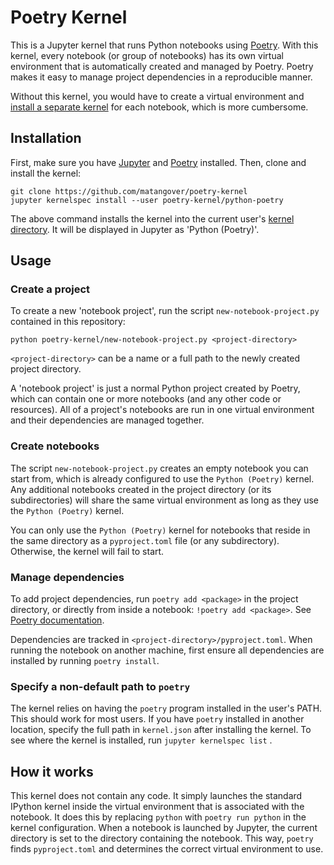 # Poetry Kernel

This is a Jupyter kernel that runs Python notebooks using [Poetry](https://python-poetry.org). With this kernel, every notebook (or group of notebooks) has its own virtual environment that is automatically created and managed by Poetry. Poetry makes it easy to manage project dependencies in a reproducible manner.

Without this kernel, you would have to create a virtual environment and [install a separate kernel](https://ipython.readthedocs.io/en/stable/install/kernel_install.html#kernels-for-different-environments) for each notebook, which is more cumbersome.

## Installation

First, make sure you have [Jupyter](https://jupyter.org/) and [Poetry](https://python-poetry.org) installed. Then, clone and install the kernel:

```shell
git clone https://github.com/matangover/poetry-kernel
jupyter kernelspec install --user poetry-kernel/python-poetry
```

The above command installs the kernel into the current user's [kernel directory](https://jupyter.readthedocs.io/en/latest/projects/jupyter-directories.html#data-files). It will be displayed in Jupyter as 'Python (Poetry)'.

## Usage

### Create a project

To create a new 'notebook project', run the script `new-notebook-project.py` contained in this repository:

```shell
python poetry-kernel/new-notebook-project.py <project-directory>
```
`<project-directory>` can be a name or a full path to the newly created project directory.

A 'notebook project' is just a normal Python project created by Poetry, which can contain one or more notebooks (and any other code or resources). All of a project's notebooks are run in one virtual environment and their dependencies are managed together.

### Create notebooks

The script `new-notebook-project.py` creates an empty notebook you can start from, which is already configured to use the `Python (Poetry)` kernel. Any additional notebooks created in the project directory (or its subdirectories) will share the same virtual environment as long as they use the `Python (Poetry)` kernel.

You can only use the `Python (Poetry)` kernel for notebooks that reside in the same directory as a `pyproject.toml` file (or any subdirectory). Otherwise, the kernel will fail to start.

### Manage dependencies

To add project dependencies, run `poetry add <package>` in the project directory, or directly from inside a notebook: `!poetry add <package>`. See [Poetry documentation](https://python-poetry.org/docs/cli/#add).

Dependencies are tracked in `<project-directory>/pyproject.toml`. When running the notebook on another machine, first ensure all dependencies are installed by running `poetry install`.

### Specify a non-default path to `poetry`

The kernel relies on having the `poetry` program installed in the user's PATH. This should work for most users. If you have `poetry` installed in another location, specify the full path in `kernel.json` after installing the kernel. To see where the kernel is installed, run ```jupyter kernelspec list``` .

## How it works

This kernel does not contain any code. It simply launches the standard IPython kernel inside the virtual environment that is associated with the notebook. It does this by replacing `python` with `poetry run python` in the kernel configuration. When a notebook is launched by Jupyter, the current directory is set to the directory containing the notebook. This way, `poetry` finds `pyproject.toml` and determines the correct virtual environment to use.

